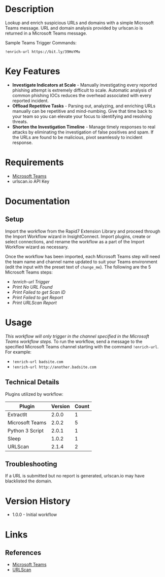 # Description

Lookup and enrich suspicious URLs and domains with a simple Microsoft Teams message. URL and domain analysis provided by urlscan.io is returned in a Microsoft Teams message.

Sample Teams Trigger Commands:

`!enrich-url https://bit.ly/39HoYMu`

# Key Features

* **Investigate Indicators at Scale** - Manually investigating every reported phishing attempt is extremely difficult to scale. Automatic analysis of common phishing IOCs reduces the overhead associated with every reported incident.
* **Offload Repetitive Tasks** - Parsing out, analyzing, and enriching URLs manually can be repetitive and mind-numbing. Give that time back to your team so you can elevate your focus to identifying and resolving threats.
* **Shorten the Investigation Timeline** - Manage timely responses to real attacks by eliminating the investigation of false positives and spam. If the URLs are found to be malicious, pivot seamlessly to incident response.

# Requirements

* [Microsoft Teams](https://insightconnect.help.rapid7.com/docs/microsoft-teams)
* urlscan.io API Key

# Documentation

## Setup

Import the workflow from the Rapid7 Extension Library and proceed through the Import Workflow wizard in InsightConnect. Import plugins, create or select connections, and rename the workflow as a part of the Import Workflow wizard as necessary.

Once the workflow has been imported, each Microsoft Teams step will need the team name and channel name updated to suit your Teams environment (edit the input with the preset text of `change_me`).
The following are the 5 Microsoft Teams steps:
- _!enrich-url Trigger_
- _Print No URL Found_
- _Print Failed to get Scan ID_
- _Print Failed to get Report_
- _Print URLScan Report_

# Usage

*This workflow will only trigger in the channel specified in the Microsoft Teams workflow steps.*
To run the workflow, send a message to the specified Microsoft Teams channel starting with the command `!enrich-url`.
For example:
* `!enrich-url badsite.com`
* `!enrich-url http://another.badsite.com`

## Technical Details

Plugins utilized by workflow:

|Plugin|Version|Count|
|----|----|--------|
|ExtractIt|2.0.0|1|
|Microsoft Teams|2.0.2|5|
|Python 3 Script|2.0.1|1|
|Sleep|1.0.2|1|
|URLScan|2.1.4|2|

## Troubleshooting

If a URL is submitted but no report is generated, urlscan.io may have blacklisted the domain.

# Version History

* 1.0.0 - Initial workflow

# Links

## References

* [Microsoft Teams](https://products.office.com/en-US/microsoft-teams/group-chat-software)
* [URLScan](https://urlscan.io)

